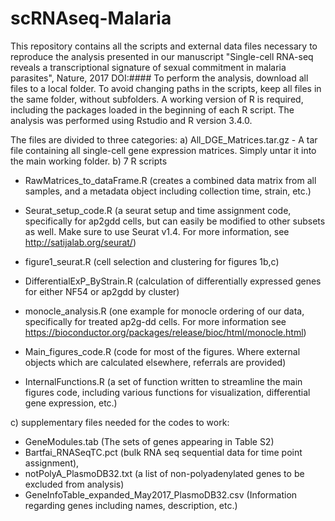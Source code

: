 # scRNAseq-Malaria
This repository contains all the scripts and external data files necessary to reproduce the analysis presented in our manuscript "Single-cell RNA-seq reveals a transcriptional signature of sexual commitment in malaria parasites", Nature, 2017 DOI:####
To perform the analysis, download all files to a local folder. To avoid changing paths in the scripts, keep all files in the same folder, without subfolders.
A working version of R is required, including the packages loaded in the beginning of each R script. The analysis was performed using Rstudio and R version 3.4.0. 

The files are divided to three categories:
a) All_DGE_Matrices.tar.gz - A tar file containing all single-cell gene expression matrices. Simply untar it into the main working folder.
b) 7 R scripts
- RawMatrices_to_dataFrame.R (creates a combined data matrix from all samples, and a metadata object including collection time, strain, etc.)

- Seurat_setup_code.R (a seurat setup and time assignment code, specifically for ap2gdd cells, but can easily be modified to other subsets as well. Make sure to use Seurat v1.4. For more information, see http://satijalab.org/seurat/)

- figure1_seurat.R (cell selection and clustering for figures 1b,c)

- DifferentialExP_ByStrain.R (calculation of differentially expressed genes for either NF54 or ap2gdd by cluster)

- monocle_analysis.R (one example for monocle ordering of our data, specifically for treated ap2g-dd cells. For more information see https://bioconductor.org/packages/release/bioc/html/monocle.html)

- Main_figures_code.R (code for most of the figures. Where external objects which are calculated elsewhere, referrals are provided)

- InternalFunctions.R (a set of function written to streamline the main figures code, including various functions for visualization, differential gene expression, etc.)

c) supplementary files needed for the codes to work:
- GeneModules.tab (The sets of genes appearing in Table S2)
- Bartfai_RNASeqTC.pct (bulk RNA seq sequential data for time point assignment),
- notPolyA_PlasmoDB32.txt (a list of non-polyadenylated genes to be excluded from analysis)
- GeneInfoTable_expanded_May2017_PlasmoDB32.csv (Information regarding genes including names, description, etc.)

